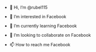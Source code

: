 - 👋 Hi, I’m @rubel115
- 👀 I’m interested in Facebook
- 🌱 I’m currently learning Facebook
- 💞️ I’m looking to collaborate on Facebook 

- 📫 How to reach me Facebook

<!---
rubel115/rubel115 is a ✨ special ✨ repository because its `README.md` (this file) appears on your GitHub profile.
You can click the Preview link to take a look at your changes.
--->
